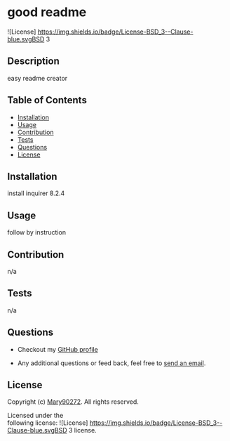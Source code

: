 # good readme
 
  ![License] https://img.shields.io/badge/License-BSD_3--Clause-blue.svgBSD 3
  ## Description
  easy readme creator
  ## Table of Contents
  * [Installation](#installation)
  * [Usage](#usage)
  * [Contribution](#contribution)
  * [Tests](#tests)
  * [Questions](#questions)
  * [License](#license)
  ## Installation
  install inquirer 8.2.4
  ## Usage
  follow by instruction
  ## Contribution
  n/a
  ## Tests
  n/a
  ## Questions
  * Checkout my [GitHub profile](https://github.com/Mary90272)
  
  * Any additional questions or feed back, feel free to [send an email](mailto:example@gmail.com). 
  ## License
  Copyright (c) [Mary90272](https://github.com/Mary90272). All rights reserved.
  
  Licensed under the  
       following license: ![License] https://img.shields.io/badge/License-BSD_3--Clause-blue.svgBSD 3
         license.
  
